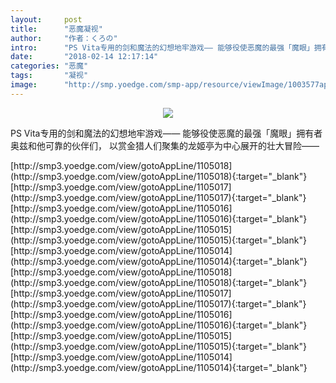 ```yaml
---
layout:     post
title:      "恶魔凝视"
author:     "作者：くろの"
intro:      "PS Vita专用的剑和魔法的幻想地牢游戏—— 能够役使恶魔的最强「魔眼」拥有者奥兹和他可靠的伙伴们， 以赏金猎人们聚集的龙姬亭为中心展开的壮大冒险——"
date:       "2018-02-14 12:17:14"
categories: "恶魔"
tags:       "凝视"
image:      "http://smp.yoedge.com/smp-app/resource/viewImage/1003577appline.png"
---
```

<div style="text-align: center">
<p><img src="http://smp.yoedge.com/smp-app/resource/viewImage/1003577appline.png"/></p>
</div>
<p class="post-meta">
<span>PS Vita专用的剑和魔法的幻想地牢游戏—— 能够役使恶魔的最强「魔眼」拥有者奥兹和他可靠的伙伴们， 以赏金猎人们聚集的龙姬亭为中心展开的壮大冒险——</span>
</p>
[http://smp3.yoedge.com/view/gotoAppLine/1105018](http://smp3.yoedge.com/view/gotoAppLine/1105018){:target="_blank"}
[http://smp3.yoedge.com/view/gotoAppLine/1105017](http://smp3.yoedge.com/view/gotoAppLine/1105017){:target="_blank"}
[http://smp3.yoedge.com/view/gotoAppLine/1105016](http://smp3.yoedge.com/view/gotoAppLine/1105016){:target="_blank"}
[http://smp3.yoedge.com/view/gotoAppLine/1105015](http://smp3.yoedge.com/view/gotoAppLine/1105015){:target="_blank"}
[http://smp3.yoedge.com/view/gotoAppLine/1105014](http://smp3.yoedge.com/view/gotoAppLine/1105014){:target="_blank"}
[http://smp3.yoedge.com/view/gotoAppLine/1105018](http://smp3.yoedge.com/view/gotoAppLine/1105018){:target="_blank"}
[http://smp3.yoedge.com/view/gotoAppLine/1105017](http://smp3.yoedge.com/view/gotoAppLine/1105017){:target="_blank"}
[http://smp3.yoedge.com/view/gotoAppLine/1105016](http://smp3.yoedge.com/view/gotoAppLine/1105016){:target="_blank"}
[http://smp3.yoedge.com/view/gotoAppLine/1105015](http://smp3.yoedge.com/view/gotoAppLine/1105015){:target="_blank"}
[http://smp3.yoedge.com/view/gotoAppLine/1105014](http://smp3.yoedge.com/view/gotoAppLine/1105014){:target="_blank"}


